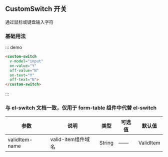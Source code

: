 <script>
  export default {
    data() {
      return {
        input: ''
      };
    }
  }
</script>
## CustomSwitch 开关

通过鼠标或键盘输入字符

### 基础用法

::: demo
```html
<custom-switch 
  v-model="input" 
  on-value="Y" 
  off-value="N" 
  on-text="Y" 
  off-text="N">
</custom-switch>
```
:::


### 与 el-switch 文档一致，仅用于 form-table 组件中代替 el-switch
| 参数      | 说明    | 类型      | 可选值       | 默认值   |
|---------- |-------- |---------- |-------------  |-------- |
| validItem-name  | valid-item组件域名 |  String   |   ——    |  ValidItem |
